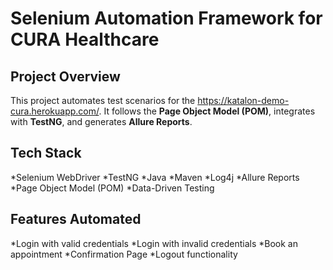 # Selenium Automation Framework for CURA Healthcare

## Project Overview
This project automates test scenarios for the https://katalon-demo-cura.herokuapp.com/. It follows the **Page Object Model (POM)**, integrates with **TestNG**, and generates **Allure Reports**.

## Tech Stack
*Selenium WebDriver
*TestNG 
*Java
*Maven
*Log4j
*Allure Reports
*Page Object Model (POM)
*Data-Driven Testing

## Features Automated
*Login with valid credentials
*Login with invalid credentials
*Book an appointment
*Confirmation Page
*Logout functionality


